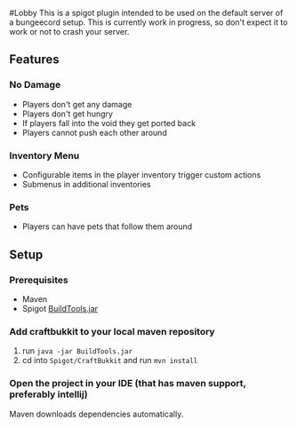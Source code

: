 #Lobby
This is a spigot plugin intended to be used on the default server of a bungeecord setup. This is currently work in progress, so don't expect it to work or not to crash your server.

## Features
### No Damage
* Players don't get any damage
* Players don't get hungry
* If players fall into the void they get ported back
* Players cannot push each other around

### Inventory Menu
* Configurable items in the player inventory trigger custom actions
* Submenus in additional inventories

### Pets
* Players can have pets that follow them around

## Setup
### Prerequisites
* Maven
* Spigot [BuildTools.jar](https://hub.spigotmc.org/jenkins/job/BuildTools/)

### Add craftbukkit to your local maven repository
1. run `java -jar BuildTools.jar`
2. cd into `Spigot/CraftBukkit` and run `mvn install`

### Open the project in your IDE (that has maven support, preferably intellij)
Maven downloads dependencies automatically.